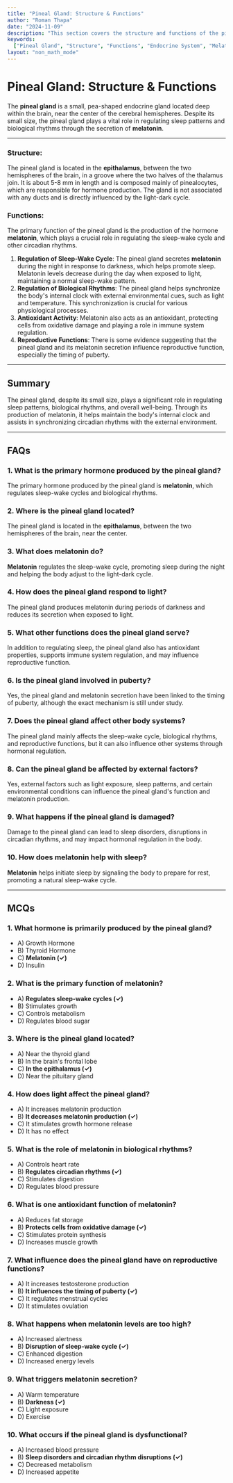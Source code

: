 ```yaml
---
title: "Pineal Gland: Structure & Functions"
author: "Roman Thapa"
date: "2024-11-09"
description: "This section covers the structure and functions of the pineal gland, including its role in regulating sleep and biological rhythms."
keywords:
  ["Pineal Gland", "Structure", "Functions", "Endocrine System", "Melatonin"]
layout: "non_math_mode"
---
```


# Pineal Gland: Structure & Functions

The **pineal gland** is a small, pea-shaped endocrine gland located deep within the brain, near the center of the cerebral hemispheres. Despite its small size, the pineal gland plays a vital role in regulating sleep patterns and biological rhythms through the secretion of **melatonin**.

---

### Structure:

The pineal gland is located in the **epithalamus**, between the two hemispheres of the brain, in a groove where the two halves of the thalamus join. It is about 5-8 mm in length and is composed mainly of pinealocytes, which are responsible for hormone production. The gland is not associated with any ducts and is directly influenced by the light-dark cycle.

### Functions:

The primary function of the pineal gland is the production of the hormone **melatonin**, which plays a crucial role in regulating the sleep-wake cycle and other circadian rhythms.

1. **Regulation of Sleep-Wake Cycle**: The pineal gland secretes **melatonin** during the night in response to darkness, which helps promote sleep. Melatonin levels decrease during the day when exposed to light, maintaining a normal sleep-wake pattern.
2. **Regulation of Biological Rhythms**: The pineal gland helps synchronize the body's internal clock with external environmental cues, such as light and temperature. This synchronization is crucial for various physiological processes.
3. **Antioxidant Activity**: Melatonin also acts as an antioxidant, protecting cells from oxidative damage and playing a role in immune system regulation.
4. **Reproductive Functions**: There is some evidence suggesting that the pineal gland and its melatonin secretion influence reproductive function, especially the timing of puberty.

---

## Summary

The pineal gland, despite its small size, plays a significant role in regulating sleep patterns, biological rhythms, and overall well-being. Through its production of melatonin, it helps maintain the body's internal clock and assists in synchronizing circadian rhythms with the external environment.

---

## FAQs

### 1. What is the primary hormone produced by the pineal gland?

The primary hormone produced by the pineal gland is **melatonin**, which regulates sleep-wake cycles and biological rhythms.

### 2. Where is the pineal gland located?

The pineal gland is located in the **epithalamus**, between the two hemispheres of the brain, near the center.

### 3. What does melatonin do?

**Melatonin** regulates the sleep-wake cycle, promoting sleep during the night and helping the body adjust to the light-dark cycle.

### 4. How does the pineal gland respond to light?

The pineal gland produces melatonin during periods of darkness and reduces its secretion when exposed to light.

### 5. What other functions does the pineal gland serve?

In addition to regulating sleep, the pineal gland also has antioxidant properties, supports immune system regulation, and may influence reproductive function.

### 6. Is the pineal gland involved in puberty?

Yes, the pineal gland and melatonin secretion have been linked to the timing of puberty, although the exact mechanism is still under study.

### 7. Does the pineal gland affect other body systems?

The pineal gland mainly affects the sleep-wake cycle, biological rhythms, and reproductive functions, but it can also influence other systems through hormonal regulation.

### 8. Can the pineal gland be affected by external factors?

Yes, external factors such as light exposure, sleep patterns, and certain environmental conditions can influence the pineal gland's function and melatonin production.

### 9. What happens if the pineal gland is damaged?

Damage to the pineal gland can lead to sleep disorders, disruptions in circadian rhythms, and may impact hormonal regulation in the body.

### 10. How does melatonin help with sleep?

**Melatonin** helps initiate sleep by signaling the body to prepare for rest, promoting a natural sleep-wake cycle.

---

## MCQs

### 1. What hormone is primarily produced by the pineal gland?

- A) Growth Hormone
- B) Thyroid Hormone
- C) **Melatonin (✓)**
- D) Insulin

### 2. What is the primary function of melatonin?

- A) **Regulates sleep-wake cycles (✓)**
- B) Stimulates growth
- C) Controls metabolism
- D) Regulates blood sugar

### 3. Where is the pineal gland located?

- A) Near the thyroid gland
- B) In the brain's frontal lobe
- C) **In the epithalamus (✓)**
- D) Near the pituitary gland

### 4. How does light affect the pineal gland?

- A) It increases melatonin production
- B) **It decreases melatonin production (✓)**
- C) It stimulates growth hormone release
- D) It has no effect

### 5. What is the role of melatonin in biological rhythms?

- A) Controls heart rate
- B) **Regulates circadian rhythms (✓)**
- C) Stimulates digestion
- D) Regulates blood pressure

### 6. What is one antioxidant function of melatonin?

- A) Reduces fat storage
- B) **Protects cells from oxidative damage (✓)**
- C) Stimulates protein synthesis
- D) Increases muscle growth

### 7. What influence does the pineal gland have on reproductive functions?

- A) It increases testosterone production
- B) **It influences the timing of puberty (✓)**
- C) It regulates menstrual cycles
- D) It stimulates ovulation

### 8. What happens when melatonin levels are too high?

- A) Increased alertness
- B) **Disruption of sleep-wake cycle (✓)**
- C) Enhanced digestion
- D) Increased energy levels

### 9. What triggers melatonin secretion?

- A) Warm temperature
- B) **Darkness (✓)**
- C) Light exposure
- D) Exercise

### 10. What occurs if the pineal gland is dysfunctional?

- A) Increased blood pressure
- B) **Sleep disorders and circadian rhythm disruptions (✓)**
- C) Decreased metabolism
- D) Increased appetite
